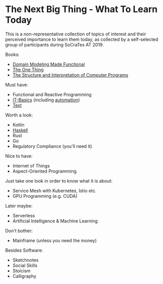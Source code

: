 # The Next Big Thing - What To Learn Today

This is a non-representative collection of topics of interest and their perceived importance to learn them today, as collected by a self-selected group of participants during SoCraTes AT 2019.

Books:
- [Domain Modeling Made Functional](https://pragprog.com/book/swdddf/domain-modeling-made-functional)
- [The One Thing](https://www.the1thing.com/)
- [The Structure and Interpretation of Computer Programs](https://en.wikipedia.org/wiki/Structure_and_Interpretation_of_Computer_Programs)

Must have:
- Functional and Reactive Programming
- [IT-Basics](https://hackr.io/programming/roadmaps) (including [automation](https://xkcd.com/1205/))
- [Text](https://mnmlist.com/a-case-for-storing-all-your-info-in-text-files/)

Worth a look:
- Kotlin
- [Haskell](http://www.haskellbook.com)
- Rust
- Go
- Regulatory Compliance (you'll need it)

Nice to have:
- Internet of Things
- Aspect-Oriented Programming

Just take one look in order to know what it is about:
- Service Mesh with Kubernetes, Istio etc.
- GPU Programming (e.g. CUDA)

Later maybe:
- Serverless
- Artificial Intelligence & Machine Learning

Don't bother:
- Mainframe (unless you need the money)

Besides Software:
- Sketchnotes
- Social Skills
- Stoicism
- Calligraphy